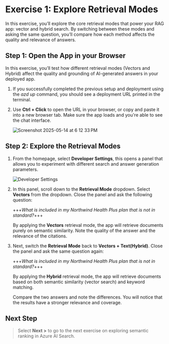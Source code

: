 # Exercise 1: Explore Retrieval Modes

In this exercise, you’ll explore the core retrieval modes that power your RAG app: vector and hybrid search. By switching between these modes and asking the same question, you’ll compare how each method affects the quality and relevance of answers.

## Step 1: Open the App in your Browser

In this exercise, you’ll test how different retrieval modes (Vectors and Hybrid) affect the quality and grounding of AI-generated answers in your deployed app.

1. If you successfully completed the previous setup and deployment using the *azd up* command, you should see a deployment URL printed in the terminal.

1. Use **Ctrl + Click** to open the URL in your browser, or copy and paste it into a new browser tab. Make sure the app loads and you're able to see the chat interface.

    ![Screenshot 2025-05-14 at 6 12 33 PM](https://github.com/user-attachments/assets/57104952-2e55-434d-a38a-869ede36cb54)

## Step 2: Explore the Retrieval Modes

1. From the homepage, select **Developer Settings**, this opens a panel that allows you to experiment with different search and answer generation parameters.

    ![Developer Settings](media/developer-settings.png)

1. In this panel, scroll down to the **Retrieval Mode** dropdown. Select **Vectors** from the dropdown. Close the panel and ask the following question:

    +++*What is included in my Northwind Health Plus plan that is not in standard?*+++

    By applying the **Vectors** retrieval mode, the app will retrieve documents purely on semantic similarity. Note the quality of the answer and the relevance of the citations.

1. Next, switch the **Retrieval Mode** back to **Vectors + Text(Hybrid)**. Close the panel and ask the same question again:

    +++*What is included in my Northwind Health Plus plan that is not in standard?*+++

    By applying the **Hybrid** retrieval mode, the app will retrieve documents based on both semantic similarity (vector search) and keyword matching.
  
    Compare the two answers and note the differences. You will notice that the results have a stronger relevance and coverage.

## Next Step

> Select **Next >** to go to the next exercise on exploring semantic ranking in Azure AI Search.
